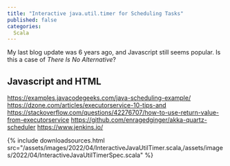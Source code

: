 ```yaml
---
title: "Interactive java.util.timer for Scheduling Tasks"
published: false
categories:
  Scala
---
```

My last blog update was 6 years ago, and Javascript still seems popular. Is this a case of _There Is No Alternative_?

## Javascript and HTML
https://examples.javacodegeeks.com/java-scheduling-example/
https://dzone.com/articles/executorservice-10-tips-and
https://stackoverflow.com/questions/42276707/how-to-use-return-value-from-executorservice
https://github.com/enragedginger/akka-quartz-scheduler
https://www.jenkins.io/

{%
  include downloadsources.html
  src="/assets/images/2022/04/InteractiveJavaUtilTimer.scala,/assets/images/2022/04/InteractiveJavaUtilTimerSpec.scala"
%}
